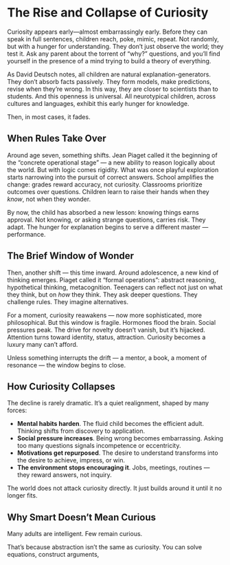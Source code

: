 # The Rise and Collapse of Curiosity

Curiosity appears early—almost embarrassingly early. Before they can speak in full sentences, children reach, poke, mimic, repeat. Not randomly, but with a hunger for understanding. They don’t just observe the world; they test it. Ask any parent about the torrent of “why?” questions, and you’ll find yourself in the presence of a mind trying to build a theory of everything.

As David Deutsch notes, all children are natural explanation-generators. They don’t absorb facts passively. They form models, make predictions, revise when they’re wrong. In this way, they are closer to scientists than to students. And this openness is universal. All neurotypical children, across cultures and languages, exhibit this early hunger for knowledge.

Then, in most cases, it fades.

## When Rules Take Over

Around age seven, something shifts. Jean Piaget called it the beginning of the “concrete operational stage” — a new ability to reason logically about the world. But with logic comes rigidity. What was once playful exploration starts narrowing into the pursuit of correct answers. School amplifies the change: grades reward accuracy, not curiosity. Classrooms prioritize outcomes over questions. Children learn to raise their hands when they *know*, not when they wonder.

By now, the child has absorbed a new lesson: knowing things earns approval. Not knowing, or asking strange questions, carries risk. They adapt. The hunger for explanation begins to serve a different master — performance.

## The Brief Window of Wonder

Then, another shift — this time inward. Around adolescence, a new kind of thinking emerges. Piaget called it “formal operations”: abstract reasoning, hypothetical thinking, metacognition. Teenagers can reflect not just on what they think, but on *how* they think. They ask deeper questions. They challenge rules. They imagine alternatives.

For a moment, curiosity reawakens — now more sophisticated, more philosophical. But this window is fragile. Hormones flood the brain. Social pressures peak. The drive for novelty doesn’t vanish, but it’s hijacked. Attention turns toward identity, status, attraction. Curiosity becomes a luxury many can’t afford. 

Unless something interrupts the drift — a mentor, a book, a moment of resonance — the window begins to close.

## How Curiosity Collapses

The decline is rarely dramatic. It’s a quiet realignment, shaped by many forces:

- **Mental habits harden**. The fluid child becomes the efficient adult. Thinking shifts from discovery to application.
- **Social pressure increases**. Being wrong becomes embarrassing. Asking too many questions signals incompetence or eccentricity.
- **Motivations get repurposed**. The desire to understand transforms into the desire to achieve, impress, or win.
- **The environment stops encouraging it**. Jobs, meetings, routines — they reward answers, not inquiry.

The world does not attack curiosity directly. It just builds around it until it no longer fits.

## Why Smart Doesn’t Mean Curious

Many adults are intelligent. Few remain curious.

That’s because abstraction isn’t the same as curiosity. You can solve equations, construct arguments,
